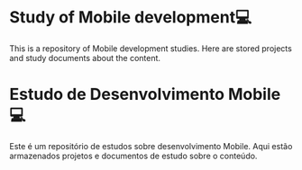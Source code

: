 # Study of Mobile development💻

This is a repository of Mobile development studies.
Here are stored projects and study documents about the content.

##

# Estudo de Desenvolvimento Mobile💻

Este é um repositório de estudos sobre desenvolvimento Mobile.
Aqui estão armazenados projetos e documentos de estudo sobre o conteúdo.
